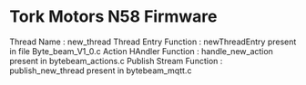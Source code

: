 # Tork Motors N58 Firmware

Thread Name : new_thread
Thread Entry Function : newThreadEntry present in file Byte_beam_V1_0.c
Action HAndler Function : handle_new_action present in bytebeam_actions.c
Publish Stream Function : publish_new_thread present in bytebeam_mqtt.c
